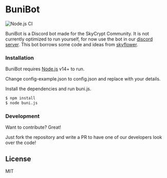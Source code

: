 # BuniBot
![Node.js CI](https://github.com/SkyCryptWebsite/BuniBot/workflows/Node.js%20CI/badge.svg)

BuniBot is a Discord bot made for the SkyCrypt Community. It is not currently optimized to run yourself, for now use the bot in our [discord server](https://discord.gg/Dk25bnB). This bot borrows some code and ideas from [skyflower](https://github.com/LeaPhant/skyflower).

### Installation

BuniBot requires [Node.js](https://nodejs.org/) v14+ to run.

Change config-example.json to config.json and replace with your details.

Install the dependencies and run buni.js.

```sh
$ npm install
$ node buni.js
```
### Development

Want to contribute? Great!

Just fork the repository and write a PR to have one of our developers look over the code!


License
----
MIT





